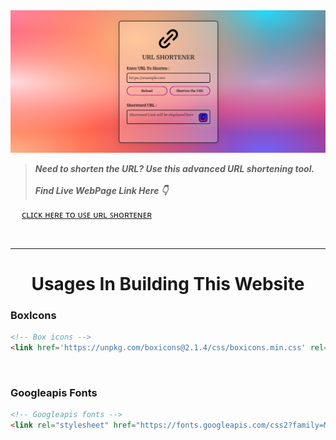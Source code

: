 <img src="https://github.com/Va-Rohith/CVIP/blob/1d1acbbd2e92551a497d94c9af70ed7b41296a34/Portfolio/templates/images/link-shortener.png">
<br>

> ***Need to shorten the URL? Use this advanced URL shortening tool.*** <br><br>
> ***Find Live WebPage Link Here 👇***

&emsp; [ᴄʟɪᴄᴋ ʜᴇʀᴇ ᴛᴏ ᴜꜱᴇ ᴜʀʟ ꜱʜᴏʀᴛᴇɴᴇʀ](https://va-rohith.github.io/CVIP/Link-Shortener/)

<br>
<hr>

<h1 align="center"> Usages In Building This Website </h1>

### BoxIcons

```html
<!-- Box icons -->
<link href='https://unpkg.com/boxicons@2.1.4/css/boxicons.min.css' rel='stylesheet'>
```
<br>

### Googleapis Fonts

```html
<!-- Googleapis fonts -->
<link rel="stylesheet" href="https://fonts.googleapis.com/css2?family=Material+Symbols+Outlined:opsz,wght,FILL,GRAD@24,400,0,0" />
```
